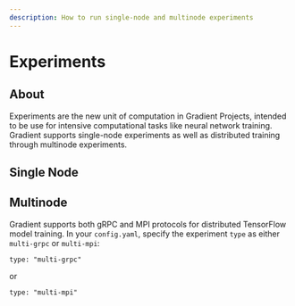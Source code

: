 ```yaml
---
description: How to run single-node and multinode experiments
---
```


# Experiments

## About

Experiments are the new unit of computation in Gradient Projects, intended to be use for intensive computational tasks like neural network training. Gradient supports single-node experiments as well as distributed training through multinode experiments.

## Single Node

## Multinode

Gradient supports both gRPC and MPI protocols for distributed TensorFlow model training. In your `config.yaml`, specify the experiment `type` as either `multi-grpc` or `multi-mpi`:

```text
type: "multi-grpc"
```

or

```text
type: "multi-mpi"
```



